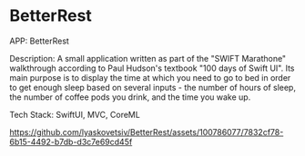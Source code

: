 # BetterRest

APP: BetterRest

Description: A small application written as part of the "SWIFT Marathone" walkthrough according to Paul Hudson's textbook "100 days of Swift UI".
Its main purpose is to display the time at which you need to go to bed in order to get enough sleep based on several inputs - the number of hours of sleep, the number of coffee pods you drink, and the time you wake up.

Tech Stack: SwiftUI, MVC, CoreML

https://github.com/lyaskovetsiv/BetterRest/assets/100786077/7832cf78-6b15-4492-b7db-d3c7e69cd45f

